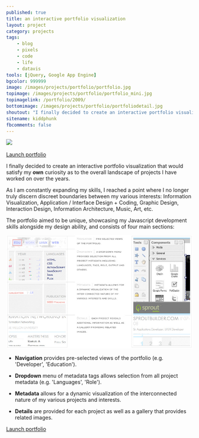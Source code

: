 ```yaml
---
published: true
title: an interactive portfolio visualization
layout: project
category: projects
tags:
    - blog
    - pixels
    - code
    - life
    - datavis
tools: [jQuery, Google App Engine]
bgcolor: 999999
image: /images/projects/portfolio/portfolio.jpg
topimage: /images/projects/portfolio/portfolio_mini.jpg
topimagelink: /portfolio/2009/
bottomimage: /images/projects/portfolio/portfoliodetail.jpg
shoutout: "I finally decided to create an interactive portfolio visualization that would satisfy my OWN curiosity as to the overall landscape of projects I have worked on over the years."
sitename: kiddphunk
fbcomments: false
---
```

<img class='feedimg' src='{{page.topimage}}'>

[Launch portfolio](/portfolio/2009/)


I finally decided to create an interactive portfolio visualization that would satisfy my **own** curiosity as to the overall landscape of projects I have worked on over the years.

As I am constantly expanding my skills, I reached a point where I no longer truly discern discreet boundaries between my various interests: Information Visualization, Application / Interface Design + Coding, Graphic Design, Interaction Design, Information Architecture, Music, Art, etc.


The portfolio aimed to be unique, showcasing my Javascript development skills alongside my design ability, and consists of four main sections:

<img class="spanimage" src="/images/projects/portfolio/legend.jpg">

* **Navigation** provides pre-selected views of the portfolio (e.g. 'Developer', 'Education').

* **Dropdown** menu of metadata tags allows selection from all project metadata (e.g. 'Languages', 'Role').

* **Metadata** allows for a dynamic visualization of the interconnected nature of my various projects and interests.

* **Details** are provided for each project as well as a gallery that provides related images.

[Launch portfolio](/portfolio/2009/)

